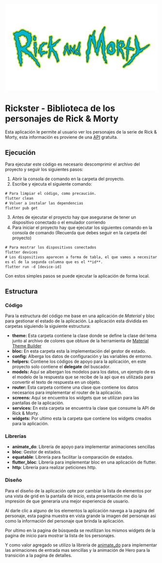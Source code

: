 ![Rick&Morty](assets/rick_and_morty.png)

# Rickster - Biblioteca de los personajes de Rick & Morty

Esta aplicación le permite al usuario ver los personajes de la serie de Rick & Morty, esta información es proviene de una [API](https://rickandmortyapi.com/documentation) gratuita.

## Ejecución

Para ejecutar este código es necesario descomprimir el archivo del proyecto y seguir los siguientes pasos:

1. Abrir la consola de comando en la carpeta del proyecto.
2. Escribe y ejecuta el siguiente comando:
```
# Para limpiar el código, como precaución.
flutter clean
# Volver a instalar las dependencias
flutter pub get
```
3. Antes de ejecutar el proyecto hay que asegurarse de tener un dispositivo conectado o el emulador corriendo
4. Para iniciar el proyecto hay que ejecutar los siguientes comando en la consola de comando (Recuerda que debes seguir en la carpeta del proyecto)
```
# Para mostrar los dispositivos conectados
flutter devices
# Los dispositivos aparecen a forma de tabla, el que vamos a necesitar es el de la segunda columna que es el **id**.
flutter run -d [device-id]
```

Con estos simples pasos se puede ejecutar la aplicación de forma local.

## Estructura

### Código

Para la estructura del código me base en una aplicación de *Material* y bloc para gestionar el estado de la aplicación.
La aplicación esta dividida en carpetas siguiendo la siguiente estructura:

- **theme:** Esta carpeta contiene la clase donde se define la clase del tema junto al archivo de colores que obtuve de la herramienta de [Material Theme Builder](https://m3.material.io/theme-builder)
- **bloc:** En esta carpeta esta la implementación del gestor de estado.
- **config:** Alberga los datos de configuración y las variables de entorno.
- **helpers:** Contiene los códigos de apoyo para la aplicación, en este proyecto solo contiene el **delegate** del buscador.
- **models:** Aquí se albergan los modelos para los datos, un ejemplo de es el modelo de la respuesta que se recibe de la api que es utilizada para convertir el texto de respuesta en un objeto.
- **router:** Esta carpeta contiene una clase que contiene los datos necesarios para implementar el router de la aplicación.
- **screens:** Aquí se encuentra los widgets que se utilizan para las pantallas de la aplicación.
- **services:** En esta carpeta se encuentra la clase que consume la API de Rick & Morty.
- **widgets:** Por ultimo esta la carpeta que contiene los widgets creados para la aplicación.

### Librerías

- **animate_do**: Librería de apoyo para implementar animaciones sencillas
- **bloc**: Gestor de estados.
- **equatable**: Librería para facilitar la comparación de estados. 
- **flutter_bloc**: Librería para implementar bloc en una aplicación de flutter.
- **http**: Librería para realizar peticiones http.

### Diseño

Para el diseño de la aplicación opte por cambiar la lista de elementos por una vista de grid en la pantalla de inicio, esta presentación me dio la impresión de que generaría una mejor experiencia de usuario.

Al darle clic a alguno de los elementos la aplicación navega a la pagina del personaje, esta pagina muestra en vista grande la imagen del personaje asi como la información del personaje que brinda la aplicación.

Por ultimo en la pagina de búsqueda se reutilizan los mismos widgets de la pagina de inicio para mostrar la lista de los personajes.

Y como valor agregado se utilizo la librería de [animate_do](https://pub.dev/packages/animate_do) para implementar las animaciones de entrada mas sencillas y la animación de Hero para la transición a la pagina de detalles.